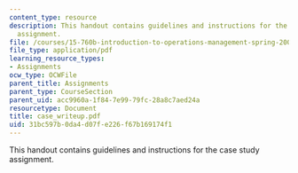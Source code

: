 ```yaml
---
content_type: resource
description: This handout contains guidelines and instructions for the case study
  assignment.
file: /courses/15-760b-introduction-to-operations-management-spring-2004/31bc597b0da4d07fe226f67b169174f1_case_writeup.pdf
file_type: application/pdf
learning_resource_types:
- Assignments
ocw_type: OCWFile
parent_title: Assignments
parent_type: CourseSection
parent_uid: acc9960a-1f84-7e99-79fc-28a8c7aed24a
resourcetype: Document
title: case_writeup.pdf
uid: 31bc597b-0da4-d07f-e226-f67b169174f1
---
```

This handout contains guidelines and instructions for the case study assignment.

